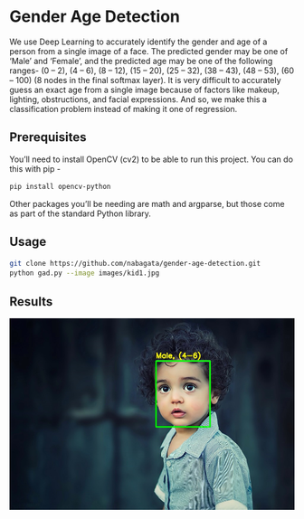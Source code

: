 # Gender Age Detection

We use Deep Learning to accurately identify the gender and age of a person from a single image of a face. The predicted gender may be one of ‘Male’ and ‘Female’, and the predicted age may be one of the following ranges- (0 – 2), (4 – 6), (8 – 12), (15 – 20), (25 – 32), (38 – 43), (48 – 53), (60 – 100) (8 nodes in the final softmax layer). It is very difficult to accurately guess an exact age from a single image because of factors like makeup, lighting, obstructions, and facial expressions. And so, we make this a classification problem instead of making it one of regression.

## Prerequisites
You’ll need to install OpenCV (cv2) to be able to run this project. You can do this with pip -
```bash
pip install opencv-python
```
Other packages you’ll be needing are math and argparse, but those come as part of the standard Python library.

## Usage
```bash
git clone https://github.com/nabagata/gender-age-detection.git 
python gad.py --image images/kid1.jpg
```
## Results

![kid](output.jpg)
